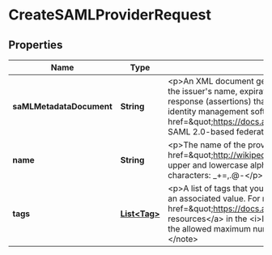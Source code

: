 

# CreateSAMLProviderRequest


## Properties

| Name | Type | Description | Notes |
|------------ | ------------- | ------------- | -------------|
|**saMLMetadataDocument** | **String** | &lt;p&gt;An XML document generated by an identity provider (IdP) that supports SAML 2.0. The document includes the issuer&#39;s name, expiration information, and keys that can be used to validate the SAML authentication response (assertions) that are received from the IdP. You must generate the metadata document using the identity management software that is used as your organization&#39;s IdP.&lt;/p&gt; &lt;p&gt;For more information, see &lt;a href&#x3D;\&quot;https://docs.aws.amazon.com/IAM/latest/UserGuide/id_roles_providers_saml.html\&quot;&gt;About SAML 2.0-based federation&lt;/a&gt; in the &lt;i&gt;IAM User Guide&lt;/i&gt; &lt;/p&gt; |  |
|**name** | **String** | &lt;p&gt;The name of the provider to create.&lt;/p&gt; &lt;p&gt;This parameter allows (through its &lt;a href&#x3D;\&quot;http://wikipedia.org/wiki/regex\&quot;&gt;regex pattern&lt;/a&gt;) a string of characters consisting of upper and lowercase alphanumeric characters with no spaces. You can also include any of the following characters: _+&#x3D;,.@-&lt;/p&gt; |  |
|**tags** | [**List&lt;Tag&gt;**](Tag.md) | &lt;p&gt;A list of tags that you want to attach to the new IAM SAML provider. Each tag consists of a key name and an associated value. For more information about tagging, see &lt;a href&#x3D;\&quot;https://docs.aws.amazon.com/IAM/latest/UserGuide/id_tags.html\&quot;&gt;Tagging IAM resources&lt;/a&gt; in the &lt;i&gt;IAM User Guide&lt;/i&gt;.&lt;/p&gt; &lt;note&gt; &lt;p&gt;If any one of the tags is invalid or if you exceed the allowed maximum number of tags, then the entire request fails and the resource is not created.&lt;/p&gt; &lt;/note&gt; |  [optional] |




